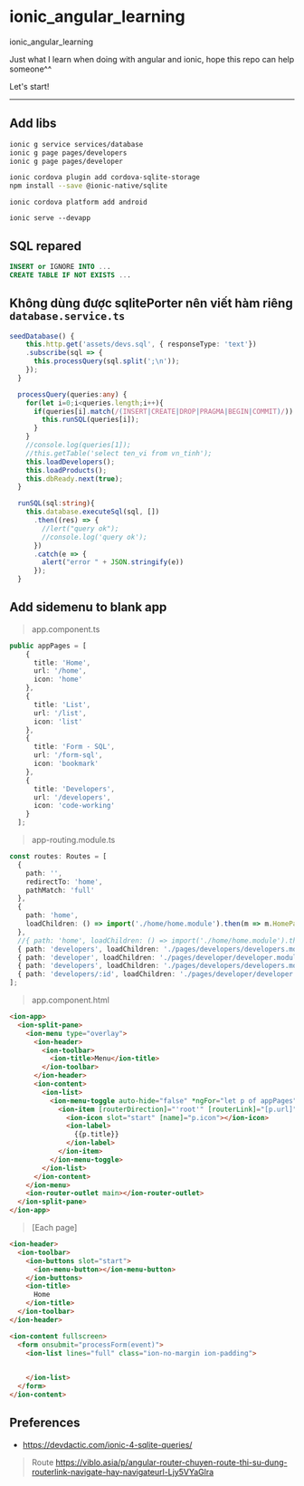 # ionic_angular_learning
ionic_angular_learning

Just what I learn when doing with angular and ionic, hope this repo can help someone^^

Let's start!

***

## Add libs

```bash
ionic g service services/database
ionic g page pages/developers
ionic g page pages/developer
```

```bash
ionic cordova plugin add cordova-sqlite-storage
npm install --save @ionic-native/sqlite
```

`ionic cordova platform add android`

`ionic serve --devapp`

## SQL repared

```sql
INSERT or IGNORE INTO ...
CREATE TABLE IF NOT EXISTS ...
```

## Không dùng được sqlitePorter nên viết hàm riêng `database.service.ts`

```ts
seedDatabase() {
    this.http.get('assets/devs.sql', { responseType: 'text'})
    .subscribe(sql => {
      this.processQuery(sql.split(';\n'));
    });
  }

  processQuery(queries:any) {
    for(let i=0;i<queries.length;i++){
      if(queries[i].match(/(INSERT|CREATE|DROP|PRAGMA|BEGIN|COMMIT)/)) {
        this.runSQL(queries[i]);
      }
    }
    //console.log(queries[1]);
    //this.getTable('select ten_vi from vn_tinh');
    this.loadDevelopers();
    this.loadProducts();
    this.dbReady.next(true);
  }

  runSQL(sql:string){
    this.database.executeSql(sql, [])
      .then((res) => {
        //lert("query ok");
        //console.log('query ok');
      })
      .catch(e => {
        alert("error " + JSON.stringify(e))
      });
  }
```

## Add sidemenu to blank app

> app.component.ts

```ts
public appPages = [
    {
      title: 'Home',
      url: '/home',
      icon: 'home'
    },
    {
      title: 'List',
      url: '/list',
      icon: 'list'
    },
    {
      title: 'Form - SQL',
      url: '/form-sql',
      icon: 'bookmark'
    },
    {
      title: 'Developers',
      url: '/developers',
      icon: 'code-working'
    }
  ];
```

> app-routing.module.ts

```ts
const routes: Routes = [
  {
    path: '',
    redirectTo: 'home',
    pathMatch: 'full'
  },
  {
    path: 'home',
    loadChildren: () => import('./home/home.module').then(m => m.HomePageModule)
  },
  //{ path: 'home', loadChildren: () => import('./home/home.module').then( m => m.HomePageModule)},
  { path: 'developers', loadChildren: './pages/developers/developers.module#DevelopersPageModule' },
  { path: 'developer', loadChildren: './pages/developer/developer.module#DeveloperPageModule' },
  { path: 'developers', loadChildren: './pages/developers/developers.module#DevelopersPageModule' },
  { path: 'developers/:id', loadChildren: './pages/developer/developer.module#DeveloperPageModule' },
];
```

> app.component.html

```html
<ion-app>
  <ion-split-pane>
    <ion-menu type="overlay">
      <ion-header>
        <ion-toolbar>
          <ion-title>Menu</ion-title>
        </ion-toolbar>
      </ion-header>
      <ion-content>
        <ion-list>
          <ion-menu-toggle auto-hide="false" *ngFor="let p of appPages">
            <ion-item [routerDirection]="'root'" [routerLink]="[p.url]">
              <ion-icon slot="start" [name]="p.icon"></ion-icon>
              <ion-label>
                {{p.title}}
              </ion-label>
            </ion-item>
          </ion-menu-toggle>
        </ion-list>
      </ion-content>
    </ion-menu>
    <ion-router-outlet main></ion-router-outlet>
  </ion-split-pane>
</ion-app>
```

> [Each page]

```html
<ion-header>
  <ion-toolbar>
    <ion-buttons slot="start">
      <ion-menu-button></ion-menu-button>
    </ion-buttons>
    <ion-title>
      Home
    </ion-title>
  </ion-toolbar>
</ion-header>

<ion-content fullscreen>
  <form onsubmit="processForm(event)">
    <ion-list lines="full" class="ion-no-margin ion-padding">

      
    </ion-list>
  </form>
</ion-content>
```





## Preferences

* https://devdactic.com/ionic-4-sqlite-queries/

> Route
https://viblo.asia/p/angular-router-chuyen-route-thi-su-dung-routerlink-navigate-hay-navigateurl-Ljy5VYaGlra